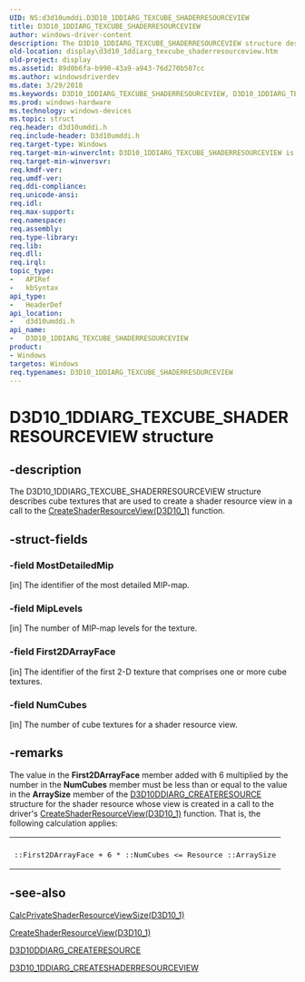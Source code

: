 ```yaml
---
UID: NS:d3d10umddi.D3D10_1DDIARG_TEXCUBE_SHADERRESOURCEVIEW
title: D3D10_1DDIARG_TEXCUBE_SHADERRESOURCEVIEW
author: windows-driver-content
description: The D3D10_1DDIARG_TEXCUBE_SHADERRESOURCEVIEW structure describes cube textures that are used to create a shader resource view in a call to the CreateShaderResourceView(D3D10_1) function.
old-location: display\d3d10_1ddiarg_texcube_shaderresourceview.htm
old-project: display
ms.assetid: 89d0b6fa-b990-43a9-a943-76d270b507cc
ms.author: windowsdriverdev
ms.date: 3/29/2018
ms.keywords: D3D10_1DDIARG_TEXCUBE_SHADERRESOURCEVIEW, D3D10_1DDIARG_TEXCUBE_SHADERRESOURCEVIEW structure [Display Devices], UMDisplayDriver_Dx10param_Structs_4988e1af-5552-4f7c-be15-5c54f88b9975.xml, d3d10umddi/D3D10_1DDIARG_TEXCUBE_SHADERRESOURCEVIEW, display.d3d10_1ddiarg_texcube_shaderresourceview
ms.prod: windows-hardware
ms.technology: windows-devices
ms.topic: struct
req.header: d3d10umddi.h
req.include-header: D3d10umddi.h
req.target-type: Windows
req.target-min-winverclnt: D3D10_1DDIARG_TEXCUBE_SHADERRESOURCEVIEW is supported on Windows Vista with Service Pack 1 (SP1) and later versions and Windows Server 2008 and later versions.
req.target-min-winversvr: 
req.kmdf-ver: 
req.umdf-ver: 
req.ddi-compliance: 
req.unicode-ansi: 
req.idl: 
req.max-support: 
req.namespace: 
req.assembly: 
req.type-library: 
req.lib: 
req.dll: 
req.irql: 
topic_type:
-	APIRef
-	kbSyntax
api_type:
-	HeaderDef
api_location:
-	d3d10umddi.h
api_name:
-	D3D10_1DDIARG_TEXCUBE_SHADERRESOURCEVIEW
product:
- Windows
targetos: Windows
req.typenames: D3D10_1DDIARG_TEXCUBE_SHADERRESOURCEVIEW
---
```


# D3D10_1DDIARG_TEXCUBE_SHADERRESOURCEVIEW structure


## -description


The D3D10_1DDIARG_TEXCUBE_SHADERRESOURCEVIEW structure describes cube textures that are used to create a shader resource view in a call to the <a href="https://msdn.microsoft.com/7a0a92d2-a5df-4bee-a950-8a89aeb3dbb8">CreateShaderResourceView(D3D10_1)</a> function. 


## -struct-fields




### -field MostDetailedMip

[in] The identifier of the most detailed MIP-map. 


### -field MipLevels

[in] The number of MIP-map levels for the texture. 


### -field First2DArrayFace

[in] The identifier of the first 2-D texture that comprises one or more cube textures. 


### -field NumCubes

[in] The number of cube textures for a shader resource view. 


## -remarks



The value in the <b>First2DArrayFace</b> member added with 6 multiplied by the number in the <b>NumCubes</b> member must be less than or equal to the value in the <b>ArraySize</b> member of the <a href="https://msdn.microsoft.com/library/windows/hardware/ff541697">D3D10DDIARG_CREATERESOURCE</a> structure for the shader resource whose view is created in a call to the driver's <a href="https://msdn.microsoft.com/7a0a92d2-a5df-4bee-a950-8a89aeb3dbb8">CreateShaderResourceView(D3D10_1)</a> function. That is, the following calculation applies:

<div class="code"><span codelanguage=""><table>
<tr>
<th></th>
</tr>
<tr>
<td>
<pre>::First2DArrayFace + 6 * ::NumCubes &lt;= Resource ::ArraySize</pre>
</td>
</tr>
</table></span></div>



## -see-also




<a href="https://msdn.microsoft.com/310adb3e-1af4-430e-ba50-bd145ffda361">CalcPrivateShaderResourceViewSize(D3D10_1)</a>



<a href="https://msdn.microsoft.com/7a0a92d2-a5df-4bee-a950-8a89aeb3dbb8">CreateShaderResourceView(D3D10_1)</a>



<a href="https://msdn.microsoft.com/library/windows/hardware/ff541697">D3D10DDIARG_CREATERESOURCE</a>



<a href="https://msdn.microsoft.com/library/windows/hardware/ff541861">D3D10_1DDIARG_CREATESHADERRESOURCEVIEW</a>
 

 

